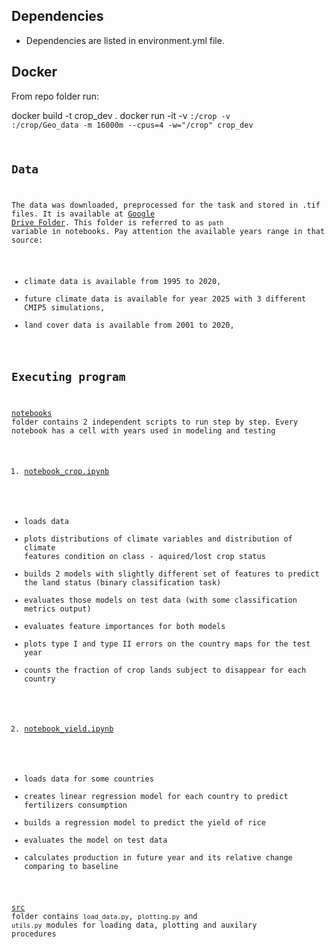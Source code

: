 ## Dependencies

* Dependencies are listed in environment.yml file.

## Docker

From repo folder run:

docker build -t crop_dev .
docker run -it  -v  <CODE FOLDER>:/crop -v <DATA FOLDER>:/crop/Geo_data -m 16000m  --cpus=4  -w="/crop" crop_dev

## Data

The data was downloaded, preprocessed for the task and stored in .tif files. 
It is available at [Google Drive Folder](https://drive.google.com/drive/folders/1reYmmjR6ckznwakdeLyAC6DVKp3Adp2y?usp=sharing). This folder is referred to as `path` variable in notebooks.
Pay attention the available years range in that source:
* climate data is available from 1995 to 2020,
* future climate data is available for year 2025 with 3 different CMIP5 simulations,
* land cover data is available from 2001 to 2020,

## Executing program

[notebooks](https://github.com/DariTan/ArableLand/blob/master/notebooks) folder contains 2 independent scripts to run step by step.
Every notebook has a cell with years used in modeling and testing
1. [notebook_crop.ipynb](https://github.com/DariaTan/ArableLand/blob/master/notebooks/notebook_crop.ipynb)
* loads data
* plots distributions of climate variables and distribution of climate features condition on class - aquired/lost crop status
* builds 2 models with slightly different set of features to predict the land status (binary classification task)
* evaluates those models on test data (with some classification metrics output)
* evaluates feature importances for both models
* plots type I and type II errors on the country maps for the test year
* counts the fraction of crop lands subject to disappear for each country
2. [notebook_yield.ipynb](https://github.com/DariTan/ArableLand/blob/master/notebooks/notebook_yield.ipynb) 
* loads data for some countries
* creates linear regression model for each country to predict fertilizers consumption
* builds a regression model to predict the yield of rice
* evaluates the model on test data
* calculates production in future year and its relative change comparing to baseline


[src](https://github.com/DariTan/ArableLand/blob/master/src) folder contains `load_data.py`, `plotting.py` and `utils.py` modules for loading data, plotting and auxilary procedures
